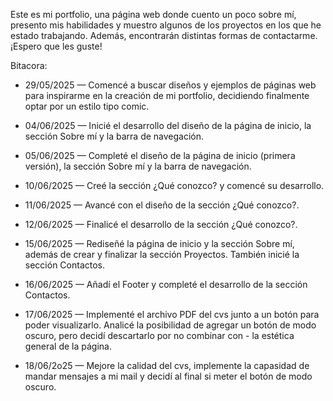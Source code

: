 Este es mi portfolio, una página web donde cuento un poco sobre mí, presento mis habilidades y muestro algunos de los proyectos en los que he estado trabajando. Además, encontrarán distintas formas de contactarme. ¡Espero que les guste!

Bitacora:
- 29/05/2025 — Comencé a buscar diseños y ejemplos de páginas web para inspirarme en la creación de mi portfolio, decidiendo finalmente optar por un estilo tipo comic.

- 04/06/2025 — Inicié el desarrollo del diseño de la página de inicio, la sección Sobre mí y la barra de navegación.

- 05/06/2025 — Completé el diseño de la página de inicio (primera versión), la sección Sobre mí y la barra de navegación.

- 10/06/2025 — Creé la sección ¿Qué conozco? y comencé su desarrollo.

- 11/06/2025 — Avancé con el diseño de la sección ¿Qué conozco?.

- 12/06/2025 — Finalicé el desarrollo de la sección ¿Qué conozco?.

- 15/06/2025 — Rediseñé la página de inicio y la sección Sobre mí, además de crear y finalizar la sección Proyectos. También inicié la sección Contactos.

- 16/06/2025 — Añadí el Footer y completé el desarrollo de la sección Contactos.

- 17/06/2025 — Implementé el archivo PDF del cvs junto a un botón para poder visualizarlo. Analicé la posibilidad de agregar un botón de modo oscuro, pero decidí descartarlo por no combinar con - la estética general de la página.

- 18/06/2o25 — Mejore la calidad del cvs, implemente la capasidad de mandar mensajes a mi mail y decidí al final si meter el botón de modo oscuro.
